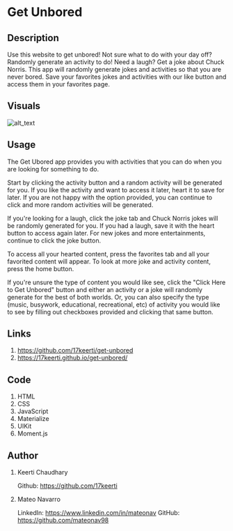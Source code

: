 # Get Unbored


## Description

Use this website to get unbored! Not sure what to do with your day off? Randomly generate an activity to do! Need a laugh? Get a joke about Chuck Norris. This app will randomly generate jokes and activities so that you are never bored. Save your favorites jokes and activities with our like button and access them in your favorites page. 

## Visuals


![alt_text](./assets/images/get-unbored-overview.gif)

## Usage 

The Get Ubored app provides you with activities that you can do when you are looking for something to do. 

Start by clicking the activity button and a random activity will be generated for you. If you like the activity and want to access it later, heart it to save for later. If you are not happy with the option provided, you can continue to click and more random activities will be generated. 

If you're looking for a laugh, click the joke tab and Chuck Norris jokes will be randomly generated for you. If you had a laugh, save it with the heart button to access again later. For new jokes and more entertainments, continue to click the joke button. 

To access all your hearted content, press the favorites tab and all your favorited content will appear. To look at more joke and activity content, press the home button. 

If you're unsure the type of content you would like see, click the "Click Here to Get Unbored" button and either an activity or a joke will randomly generate for the best of both worlds. Or, you can also specify the type (music, busywork, educational, recreational, etc) of activity you would like to see by filling out checkboxes provided and clicking that same button. 


## Links

1. https://github.com/17keerti/get-unbored
2. https://17keerti.github.io/get-unbored/

## Code

1. HTML
2. CSS
3. JavaScript
4. Materialize
5. UIKit
6. Moment.js


## Author

1. Keerti Chaudhary
   
    Github: https://github.com/17keerti
2. Mateo Navarro
    
    LinkedIn: https://www.linkedin.com/in/mateonav
    GitHub: https://github.com/mateonav98